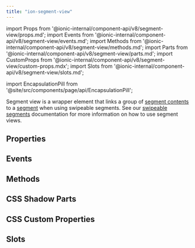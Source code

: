 ```yaml
---
title: "ion-segment-view"
---
```


import Props from '@ionic-internal/component-api/v8/segment-view/props.md';
import Events from '@ionic-internal/component-api/v8/segment-view/events.md';
import Methods from '@ionic-internal/component-api/v8/segment-view/methods.md';
import Parts from '@ionic-internal/component-api/v8/segment-view/parts.md';
import CustomProps from '@ionic-internal/component-api/v8/segment-view/custom-props.mdx';
import Slots from '@ionic-internal/component-api/v8/segment-view/slots.md';

<head>
  <title>ion-segment-view: Controller element for swipeable segments</title>
  <meta name="description" content="ion-segment-views are wrapper elements that link a group of segment contents to a segment" />
</head>

import EncapsulationPill from '@site/src/components/page/api/EncapsulationPill';

<EncapsulationPill type="shadow" />

Segment view is a wrapper element that links a group of [segment contents](./segment-content.md) to a [segment](./segment.md) when using swipeable segments.
See our [swipeable segments](./segment.md#swipeable-segments) documentation for more information on how to use segment views.

## Properties

<Props />

## Events

<Events />

## Methods

<Methods />

## CSS Shadow Parts

<Parts />

## CSS Custom Properties

<CustomProps />

## Slots

<Slots />
